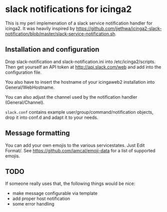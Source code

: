 slack notifications for icinga2
===============================

This is my perl implemenation of a slack service notification handler 
for icinga2. It was heavily inspired by
<https://github.com/jjethwa/icinga2-slack-notification/blob/master/slack-service-notification.sh>.

Installation and configuration
------------------------------

Drop slack-notification and slack-notification.ini into /etc/icinga2/scripts. 
Then get yourself an API token at <http://api.slack.com/web> and add into the
configuration file.

You also have to insert the hostname of your icingaweb2 installation into
General/WebHostname. 

You can also adjust the channel used by the notification handler
(General/Channel).

`slack.conf` contains example user/group/command/notification objects, drop it
into conf.d and adapt it to your needs.  

Message formatting
------------------

You can add your own emojis to the various servicestates. Just Edit
Format/<servicestates>. See <https://github.com/iamcal/emoji-data> for a 
list of supported emojis.

TODO
----

If someone really uses that, the following things would be nice:

- make message configurable via template
- add proper host notification
- some error handling
 
